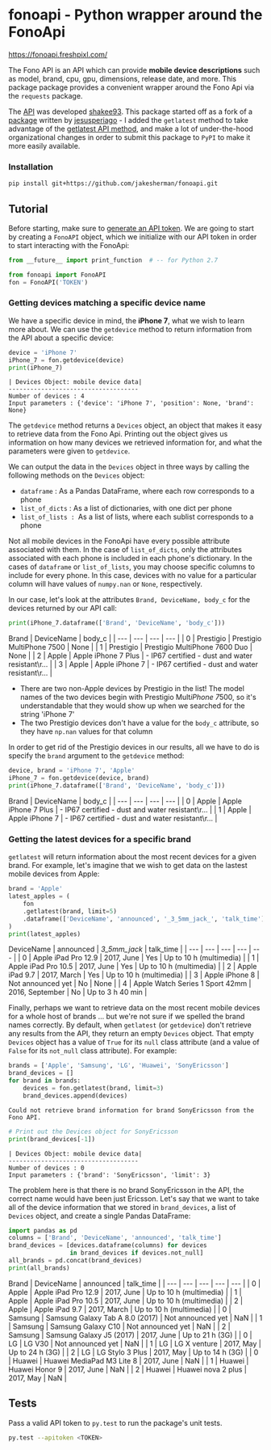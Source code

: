# fonoapi - Python wrapper around the FonoApi

https://fonoapi.freshpixl.com/

The Fono API is an API which can provide **mobile device descriptions** such as model, brand, cpu, gpu, dimensions, release date, and more. This package package provides a convenient wrapper around the Fono Api via the `requests` package.

The [API](https://github.com/shakee93/fonoapi) was developed [shakee93](https://github.com/shakee93). This package started off as a fork of a [package](https://github.com/jesusperiago/fonoapi) written by [jesusperiago](https://github.com/jesusperiago) - I added the `getlatest` method to take advantage of the [getlatest API method](https://fonoapi.freshpixl.com/v1/getlatest), and make a lot of under-the-hood organizational changes in order to submit this package to `PyPI` to make it more easily available.

### Installation

```bash
pip install git+https://github.com/jakesherman/fonoapi.git
```

## Tutorial

Before starting, make sure to [generate an API token](https://fonoapi.freshpixl.com/token/generate#). We are going to start by creating a `FonoAPI` object, which we initialize with our API token in order to start interacting with the FonoApi:

```python
from __future__ import print_function  # -- for Python 2.7

from fonoapi import FonoAPI
fon = FonoAPI('TOKEN')
```

### Getting devices matching a specific device name

We have a specific device in mind, the **iPhone 7**, what we wish to learn more about. We can use the `getdevice` method to return information from the API about a specific device:

```python
device = 'iPhone 7'
iPhone_7 = fon.getdevice(device)
print(iPhone_7)
```

    | Devices Object: mobile device data|
    ------------------------------------
    Number of devices : 4
    Input parameters : {'device': 'iPhone 7', 'position': None, 'brand': None}

The `getdevice` method returns a `Devices` object, an object that makes it easy to retrieve data from the Fono Api. Printing out the object gives us information on how many devices we retrieved information for, and what the parameters were given to `getdevice`.

We can output the data in the `Devices` object in three ways by calling the following methods on the `Devices` object:
- `dataframe` : As a Pandas DataFrame, where each row corresponds to a phone
- `list_of_dicts` : As a list of dictionaries, with one dict per phone
- `list_of_lists : `As a list of lists, where each sublist corresponds to a phone

Not all mobile devices in the FonoApi have every possible attribute associated with them. In the case of `list_of_dicts`, only the attributes associated with each phone is included in each phone's dictionary. In the cases of `dataframe` or `list_of_lists`, you may choose specific columns to include for every phone. In this case, devices with no value for a particular column will have values of `numpy.nan` or `None`, respectively.

In our case, let's look at the attributes `Brand, DeviceName, body_c` for the devices returned by our API call:

```python
print(iPhone_7.dataframe(['Brand', 'DeviceName', 'body_c']))
```

Brand | DeviceName | body_c |
| --- | --- | --- | --- |
| 0 | Prestigio | Prestigio MultiPhone 7500 | None |
| 1 | Prestigio | Prestigio MultiPhone 7600 Duo | None |
| 2 | Apple | Apple iPhone 7 Plus | - IP67 certified - dust and water resistant\r\... |
| 3 | Apple | Apple iPhone 7 | - IP67 certified - dust and water resistant\r\... |

- There are two non-Apple devices by Prestigio in the list! The model names of the two devices begin with Prestigio Mult*iPhone 7*500, so it's understandable that they would show up when we searched for the string 'iPhone 7'
- The two Prestigio devices don't have a value for the `body_c` attribute, so they have `np.nan` values for that column

In order to get rid of the Prestigio devices in our results, all we have to do is specify the `brand` argument to the `getdevice` method:

```python
device, brand = 'iPhone 7', 'Apple'
iPhone_7 = fon.getdevice(device, brand)
print(iPhone_7.dataframe(['Brand', 'DeviceName', 'body_c']))
```

Brand | DeviceName | body_c |
| --- | --- | --- | --- |
| 0 | Apple | Apple iPhone 7 Plus | - IP67 certified - dust and water resistant\r\... |
| 1 | Apple | Apple iPhone 7 | - IP67 certified - dust and water resistant\r\... |

### Getting the latest devices for a specific brand

`getlatest` will return information about the most recent devices for a given brand. For example, let's imagine that we wish to get data on the lastest mobile devices from Apple:

```python
brand = 'Apple'
latest_apples = (
    fon
    .getlatest(brand, limit=5)
    .dataframe(['DeviceName', 'announced', '_3_5mm_jack_', 'talk_time'])
)
print(latest_apples)
```

DeviceName | announced | _3_5mm_jack_ | talk_time |
| --- | --- | --- | --- | --- |
| 0 | Apple iPad Pro 12.9 | 2017, June | Yes | Up to 10 h (multimedia) |
| 1 | Apple iPad Pro 10.5 | 2017, June | Yes | Up to 10 h (multimedia) |
| 2 | Apple iPad 9.7 | 2017, March | Yes | Up to 10 h (multimedia) |
| 3 | Apple iPhone 8 | Not announced yet | No | None |
| 4 | Apple Watch Series 1 Sport 42mm | 2016, September | No | Up to 3 h 40 min |

Finally, perhaps we want to retrieve data on the most recent mobile devices for a whole host of brands ... but we're not sure if we spelled the brand names correctly. By default, when `getlatest` (or `getdevice`) don't retrieve any results from the API, they return an empty `Devices` object. That empty `Devices` object has a value of `True` for its `null` class attribute (and a value of `False` for its `not_null` class attribute). For example:

```python
brands = ['Apple', 'Samsung', 'LG', 'Huawei', 'SonyEricsson']
brand_devices = []
for brand in brands:
    devices = fon.getlatest(brand, limit=3)
    brand_devices.append(devices)
```

    Could not retrieve brand information for brand SonyEricsson from the Fono API.


```python
# Print out the Devices object for SonyEricsson
print(brand_devices[-1])
```

    | Devices Object: mobile device data|
    ------------------------------------
    Number of devices : 0
    Input parameters : {'brand': 'SonyEricsson', 'limit': 3}

The problem here is that there is no brand SonyEricsson in the API, the correct name would have been just Ericsson. Let's say that we want to take all of the device information that we stored in `brand_devices`, a list of `Devices` object, and create a single Pandas DataFrame:

```python
import pandas as pd
columns = ['Brand', 'DeviceName', 'announced', 'talk_time']
brand_devices = [devices.dataframe(columns) for devices
                 in brand_devices if devices.not_null]
all_brands = pd.concat(brand_devices)
print(all_brands)
```

Brand | DeviceName | announced | talk_time |
| --- | --- | --- | --- | --- |
| 0 | Apple | Apple iPad Pro 12.9 | 2017, June | Up to 10 h (multimedia) |
| 1 | Apple | Apple iPad Pro 10.5 | 2017, June | Up to 10 h (multimedia) |
| 2 | Apple | Apple iPad 9.7 | 2017, March | Up to 10 h (multimedia) |
| 0 | Samsung | Samsung Galaxy Tab A 8.0 (2017) | Not announced yet | NaN |
| 1 | Samsung | Samsung Galaxy C10 | Not announced yet | NaN |
| 2 | Samsung | Samsung Galaxy J5 (2017) | 2017, June | Up to 21 h (3G) |
| 0 | LG | LG V30 | Not announced yet | NaN |
| 1 | LG | LG X venture | 2017, May | Up to 24 h (3G) |
| 2 | LG | LG Stylo 3 Plus | 2017, May | Up to 14 h (3G) |
| 0 | Huawei | Huawei MediaPad M3 Lite 8 | 2017, June | NaN |
| 1 | Huawei | Huawei Honor 9 | 2017, June | NaN |
| 2 | Huawei | Huawei nova 2 plus | 2017, May | NaN |

## Tests

Pass a valid API token to `py.test` to run the package's unit tests.

```bash
py.test --apitoken <TOKEN>
```

